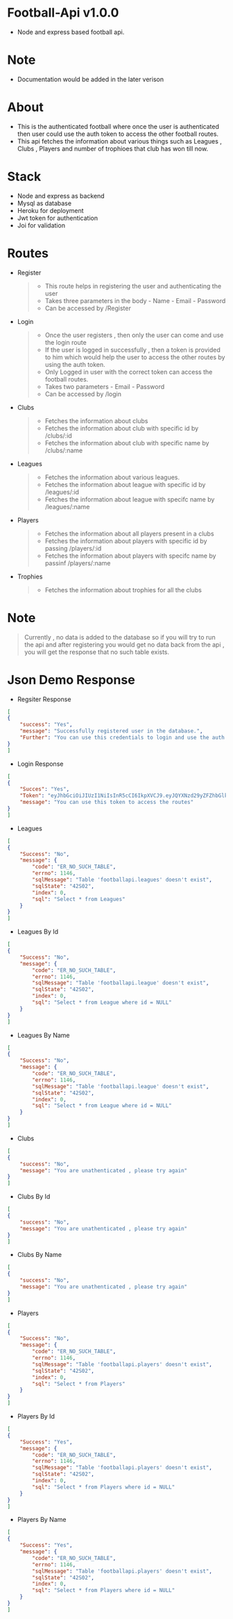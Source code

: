 # Football-Api v1.0.0
- Node and express based football api.

# Note 
- Documentation would be added in the later verison

# About 
- This is the authenticated football where once the user is authenticated then user could use the auth token to access the other football routes.
- This api fetches the information about various things such as Leagues , Clubs , Players and number of trophioes that club has won till now.

# Stack
 - Node and express as backend
 - Mysql as database
 - Heroku for deployment
 - Jwt token for authentication
 - Joi for validation

# Routes 
- Register
  > - This route helps in registering the user and authenticating the user 
  > - Takes three parameters in the body 
      - Name
      - Email
      - Password
  > - Can be accessed by /Register
- Login
  > - Once the user registers , then only the user can come and use the login route
  > - If the user is logged in successfully , then a token is provided to him which would help the user to access the other routes by using the auth token.
  > - Only Logged in user with the correct token can access the football routes.
  > - Takes two parameters 
      - Email
      - Password
  > - Can be accessed by /login
- Clubs
  > - Fetches the information about clubs
  > - Fetches the information about club with specific id by /clubs/:id
  > - Fetches the information about club with specific name by /clubs/:name
- Leagues
  > - Fetches the information about various leagues.
  > - Fetches the information about league with specific id by /leagues/:id
  > - Fetches the information about league with specifc name by /leagues/:name
- Players 
  > - Fetches the information about all players present in a clubs
  > - Fetches the information about players with specific id by passing /players/:id
  > - Fetches the information about players with specifc name by passinf /players/:name
- Trophies
  > - Fetches the information about trophies for all the clubs 
 
# Note 
> Currently , no data is added to the database so if you will try to run the api and after registering you would get no data back from the api , you will get the response that no such table exists.
 
# Json Demo Response 
- Regsiter Response
``` json
[
{
    "success": "Yes",
    "message": "Successfully registered user in the database.",
    "Further": "You can use this credentials to login and use the auth token to access the other routes"
}
]

```
- Login Response
``` json 
[
{
    "Succes": "Yes",
    "Token": "eyJhbGciOiJIUzI1NiIsInR5cCI6IkpXVCJ9.eyJQYXNzd29yZFZhbGlkYXRpb24iOlt7Ik5hbWUiOiJzYW5rYWxwcHBhbmR5eSIsIkVtYWlsIjoic2Fua2FscEBnbWFpbGxsbC5jb20iLCJQYXNzd29yZCI6InNoYTEkYWM4NmUzODQkMSRkZDg2MGQyZWQ3MGMyNDI5ODg0MDc4ZmY1N2Y5MzI2ZDBkYjEzOWFiIn1dLCJpYXQiOjE2NTY3NzU1NTQsImV4cCI6MTY1NzYzOTU1NH0.yF3BfkLlpX2LeKHg1sa7VvibIMjXg_HcgV2qnguf12A",
    "message": "You can use this token to access the routes"
}
]
```
- Leagues
``` json
[
{
    "Success": "No",
    "message": {
        "code": "ER_NO_SUCH_TABLE",
        "errno": 1146,
        "sqlMessage": "Table 'footballapi.leagues' doesn't exist",
        "sqlState": "42S02",
        "index": 0,
        "sql": "Select * from Leagues"
    }
}
]
```
- Leagues By Id
``` json  
[
{
    "Success": "No",
    "message": {
        "code": "ER_NO_SUCH_TABLE",
        "errno": 1146,
        "sqlMessage": "Table 'footballapi.league' doesn't exist",
        "sqlState": "42S02",
        "index": 0,
        "sql": "Select * from League where id = NULL"
    }
}
]
```
- Leagues By Name
``` json
[
{
    "Success": "No",
    "message": {
        "code": "ER_NO_SUCH_TABLE",
        "errno": 1146,
        "sqlMessage": "Table 'footballapi.league' doesn't exist",
        "sqlState": "42S02",
        "index": 0,
        "sql": "Select * from League where id = NULL"
    }
}
]
```
- Clubs
``` json
[
{
    "success": "No",
    "message": "You are unathenticated , please try again"
}
]
```
- Clubs By Id 
``` json
[
{
    "success": "No",
    "message": "You are unathenticated , please try again"
}
]
```
- Clubs By Name 
``` json 
[
{
    "success": "No",
    "message": "You are unathenticated , please try again"
}
]
```
- Players
``` json 
[
{
    "Success": "No",
    "message": {
        "code": "ER_NO_SUCH_TABLE",
        "errno": 1146,
        "sqlMessage": "Table 'footballapi.players' doesn't exist",
        "sqlState": "42S02",
        "index": 0,
        "sql": "Select * from Players"
    }
}
]
```
- Players By Id
``` json
[
{
    "Success": "Yes",
    "message": {
        "code": "ER_NO_SUCH_TABLE",
        "errno": 1146,
        "sqlMessage": "Table 'footballapi.players' doesn't exist",
        "sqlState": "42S02",
        "index": 0,
        "sql": "Select * from Players where id = NULL"
    }
}
]
```
- Players By Name
``` json
[
{
    "Success": "Yes",
    "message": {
        "code": "ER_NO_SUCH_TABLE",
        "errno": 1146,
        "sqlMessage": "Table 'footballapi.players' doesn't exist",
        "sqlState": "42S02",
        "index": 0,
        "sql": "Select * from Players where id = NULL"
    }
}
]
```
  

